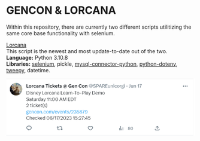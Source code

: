 # GENCON & LORCANA

Within this repository, there are currently two different scripts utilitizing the same core base functionality with selenium.

[Lorcana](https://github.com/mriffey1/gencon/tree/master/lorcana)</br>
This script is the newest and most update-to-date out of the two. </br>
<b>Language:</b> Python 3.10.8</b></br>
<b>Libraries:</b> [selenium](https://pypi.org/project/selenium/), pickle, [mysql-connector-python](https://pypi.org/project/mysql-connector-python/), [python-dotenv](https://pypi.org/project/python-dotenv/), [tweepy](https://pypi.org/project/tweepy/), datetime.

![Alt text](image.png)

